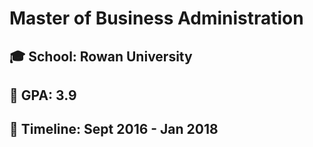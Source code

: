 # Master of Business Administration

## 🎓 School: Rowan University

## 💯 GPA: 3.9

## 📆 Timeline: Sept 2016 - Jan 2018





